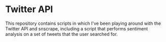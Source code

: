 # Twitter API
This repository contains scripts in which I've been playing around with the Twitter API and snscrape, including a script that performs sentiment analysis on a set of tweets that the user searched for. 